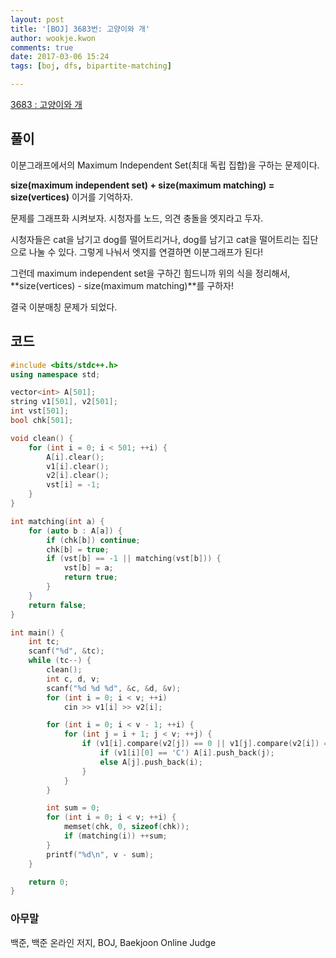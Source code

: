 ```yaml
---
layout: post
title: '[BOJ] 3683번: 고양이와 개'
author: wookje.kwon
comments: true
date: 2017-03-06 15:24
tags: [boj, dfs, bipartite-matching]

---
```


[3683 : 고양이와 개](https://www.acmicpc.net/problem/3683)

## 풀이

이분그래프에서의 Maximum Independent Set(최대 독립 집합)을 구하는 문제이다.  

**size(maximum independent set) + size(maximum matching) = size(vertices)** 이거를 기억하자.  

문제를 그래프화 시켜보자. 시청자를 노드, 의견 충돌을 엣지라고 두자.  

시청자들은 cat을 남기고 dog를 떨어트리거나, dog를 남기고 cat을 떨어트리는 집단으로 나눌 수 있다. 그렇게 나눠서 엣지를 연결하면 이분그래프가 된다!  

그런데 maximum independent set을 구하긴 힘드니까 위의 식을 정리해서, **size(vertices) - size(maximum matching)**를 구하자!  

결국 이분매칭 문제가 되었다.  

## 코드

```cpp
#include <bits/stdc++.h>
using namespace std;

vector<int> A[501];
string v1[501], v2[501];
int vst[501];
bool chk[501];

void clean() {
	for (int i = 0; i < 501; ++i) {
		A[i].clear();
		v1[i].clear();
		v2[i].clear();
		vst[i] = -1;
	}
}

int matching(int a) {
	for (auto b : A[a]) {
		if (chk[b]) continue;
		chk[b] = true;
		if (vst[b] == -1 || matching(vst[b])) {
			vst[b] = a;
			return true;
		}
	}
	return false;
}

int main() {
	int tc;
	scanf("%d", &tc);
	while (tc--) {
		clean();
		int c, d, v;
		scanf("%d %d %d", &c, &d, &v);
		for (int i = 0; i < v; ++i)
			cin >> v1[i] >> v2[i];

		for (int i = 0; i < v - 1; ++i) {
			for (int j = i + 1; j < v; ++j) {
				if (v1[i].compare(v2[j]) == 0 || v1[j].compare(v2[i]) == 0) {
					if (v1[i][0] == 'C') A[i].push_back(j);
					else A[j].push_back(i);
				}
			}
		}

		int sum = 0;
		for (int i = 0; i < v; ++i) {
			memset(chk, 0, sizeof(chk));
			if (matching(i)) ++sum;
		}
		printf("%d\n", v - sum);
	}

	return 0;
}
```

### 아무말  
백준, 백준 온라인 저지, BOJ, Baekjoon Online Judge